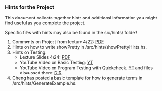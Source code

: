<h3> Hints for the Project </h3>

<p> This document collects together hints and additional information you might find useful as you complete the project. </p>

<p> Specific files with hints may also be found in the src/hints/ folder! </p>

<ol>
  <li>Comments on Project from lecture  4/22: <a href="Lectures/Lecture18-- Project Prep -- Static Type Checking.pdf">PDF</a>
  <li>Hints on how to write showPretty in /src/hints/showPrettyHints.hs.    </li>

  <li>Hints on Testing:  
	  <ul> 
              <li>Lecture Slides 4/24: <a href="Lectures/Lecture19-- Project Prep 2pptx.pdf">PDF</a> </li>
              <li> YouTube Video on  Basic Testing: <a href="https://www.youtube.com/watch?v=tspioUDu_ms">YT</a> </li>
              <li>YouTube Video on Program Testing with Quickcheck. <a href= "https://www.youtube.com/watch?v=tM_mqvolusc">YT</a>
		and files discussed there: <a href="Homeworks and Labs/TestingExample2/">DIR</a>. </li>
	</ul>	
</li>  
  <li>  Cheng has posted a basic template for how to generate terms in /src/hints/GenerateExample.hs.   </li>  
 
  
</ol>
